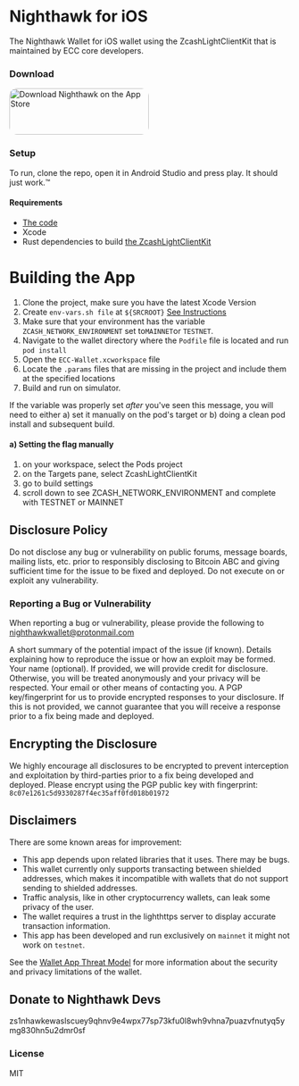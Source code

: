 # Nighthawk for iOS

The Nighthawk Wallet for iOS wallet using the ZcashLightClientKit that is maintained by ECC core developers.

### Download
<a href="https://apps.apple.com/us/app/nighthawk-wallet/id1524708337" style="display: inline-block; overflow: hidden; border-radius: 13px; width: 250px; height: 83px;"><img src="https://tools.applemediaservices.com/api/badges/download-on-the-app-store/black/en-US" alt="Download Nighthawk on the App Store" style="border-radius: 13px; width: 250px; height: 83px;"></a>

### Setup
To run, clone the repo, open it in Android Studio and press play. It should just work.™

#### Requirements
- [The code](https://github.com/nighthawk-apps/zcash-ios-wallet/)
- Xcode
- Rust dependencies to build [the ZcashLightClientKit](https://github.com/zcash/ZcashLightClientKit)

# Building the App
1. Clone the project, make sure you have the latest Xcode Version
2. Create `env-vars.sh file` at `${SRCROOT}` [See Instructions](https://github.com/zcash/ZcashLightClientKit#setting-env-varsh-file-to-run-locally)
3. Make sure that your environment has the variable `ZCASH_NETWORK_ENVIRONMENT` set to`MAINNET`or `TESTNET`.
4. Navigate to the wallet directory where the `Podfile` file is located and run `pod install`
5. Open the `ECC-Wallet.xcworkspace` file
6. Locate the `.params` files that are missing in the project and include them at the specified locations
7. Build and run on simulator.

If the variable was properly set *after* you've seen this message, you will need to either a) set it manually on the pod's target or b) doing a clean pod install and subsequent build.

#### a) Setting the flag manually
1. on your workspace, select the Pods project
2. on the Targets pane, select ZcashLightClientKit
3. go to build settings
4. scroll down to see ZCASH_NETWORK_ENVIRONMENT and complete with TESTNET or MAINNET

## Disclosure Policy
Do not disclose any bug or vulnerability on public forums, message boards, mailing lists, etc. prior to responsibly disclosing to Bitcoin ABC and giving sufficient time for the issue to be fixed and deployed. Do not execute on or exploit any vulnerability.

### Reporting a Bug or Vulnerability
When reporting a bug or vulnerability, please provide the following to nighthawkwallet@protonmail.com

A short summary of the potential impact of the issue (if known).
Details explaining how to reproduce the issue or how an exploit may be formed.
Your name (optional). If provided, we will provide credit for disclosure. Otherwise, you will be treated anonymously and your privacy will be respected.
Your email or other means of contacting you.
A PGP key/fingerprint for us to provide encrypted responses to your disclosure. If this is not provided, we cannot guarantee that you will receive a response prior to a fix being made and deployed.

## Encrypting the Disclosure
We highly encourage all disclosures to be encrypted to prevent interception and exploitation by third-parties prior to a fix being developed and deployed.  Please encrypt using the PGP public key with fingerprint: `8c07e1261c5d9330287f4ec35aff0fd018b01972`

## Disclaimers
There are some known areas for improvement:

- This app depends upon related libraries that it uses. There may be bugs.
- This wallet currently only supports transacting between shielded addresses, which makes it incompatible with wallets that do not support sending to shielded addresses. 
- Traffic analysis, like in other cryptocurrency wallets, can leak some privacy of the user.
- The wallet requires a trust in the lighthttps server to display accurate transaction information. 
- This app has been developed and run exclusively on `mainnet` it might not work on `testnet`.  

See the [Wallet App Threat Model](https://zcash.readthedocs.io/en/latest/rtd_pages/wallet_threat_model.html)
for more information about the security and privacy limitations of the wallet.

## Donate to Nighthawk Devs
zs1nhawkewaslscuey9qhnv9e4wpx77sp73kfu0l8wh9vhna7puazvfnutyq5ymg830hn5u2dmr0sf

### License
MIT
